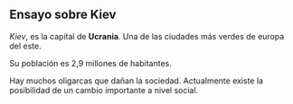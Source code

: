 ## Ensayo sobre Kiev

*Kiev*, es la capital de **Ucrania**. Una de las ciudades más verdes de europa del este. 

Su población es 2,9 millones de habitantes. 

Hay muchos oligarcas que dañan la sociedad. Actualmente existe la posibilidad de un cambio importante a nivel social.




